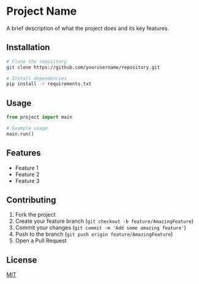 # Project Name

A brief description of what the project does and its key features.

## Installation

```bash
# Clone the repository
git clone https://github.com/yourusername/repository.git

# Install dependencies
pip install -r requirements.txt
```

## Usage

```python
from project import main

# Example usage
main.run()
```

## Features

- Feature 1
- Feature 2
- Feature 3

## Contributing

1. Fork the project
2. Create your feature branch (`git checkout -b feature/AmazingFeature`)
3. Commit your changes (`git commit -m 'Add some amazing feature'`)
4. Push to the branch (`git push origin feature/AmazingFeature`)
5. Open a Pull Request

## License

[MIT](https://choosealicense.com/licenses/mit/)